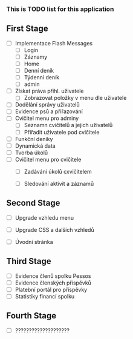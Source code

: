 ### This is TODO list for this application


## First Stage
- [ ] Implementace Flash Messages
    - [ ] Login
    - [ ] Záznamy
    - [ ] Home
    - [ ] Denní deník
    - [ ] Týdenní deník
    - [ ] admin
- [ ] Získat práva přihl. uživatele
    - [ ] Zobrazovat položky v menu dle uživatele
- [ ] Dodělání správy uživatelů
- [ ] Evidence psů a přiřazování
- [ ] Cvičitel menu pro adminy
    - [ ] Seznamn cvičitelů a jejich uživatelů
    - [ ] Přiřadit uživatele pod cvičitele
- [ ] Funkční deníky
- [ ] Dynamická data
- [ ] Tvorba úkolů
- [ ] Cvičitel menu pro cvičitele
    - [ ] Zadávání úkolů cxvičitelem
    - [ ] Sledování aktivit a záznamů


## Second Stage 
- [ ] Upgrade vzhledu menu 
- [ ] Upgrade CSS a dalších vzhledů
- [ ] Úvodní stránka


## Third Stage 
- [ ] Evidence členů spolku Pessos 
- [ ] Evidence členských příspěvků
- [ ] Platební portál pro příspěvky
- [ ] Statistiky financí spolku

## Fourth Stage
- [ ] ????????????????????